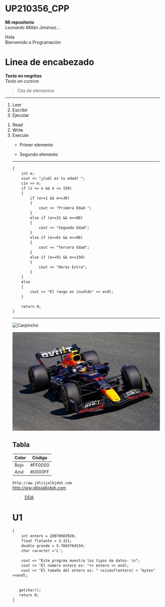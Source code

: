 # UP210356_CPP

**Mi repositorio**  
*Leonardo Millán Jiménez...*

Hola  
Bienvenido a Programación

# Linea de encabezado   
**Texto en negritas**   
*Texto en cursiva*   
> Cita de elementos   
---   
1. Leer
2. Escribir
3. Ejecutar

<ol>
<li>Read</li>
<li>Write</li>
<li>Execute</li>
</lo>  

* Primer elemento   
- Segundo elemento   

---
```
{
    int e;
    cout << "¿Cuál es tu edad? ";
    cin >> e;
    if (1 <= e && e <= 150)
    {
        if (e>=1 && e<=30)
        {
            cout << "Primera Edad ";
        } 
        else if (e>=31 && e<=60)
        {
            cout << "Segunda Edad";
        } 
        else if (e>=61 && e<=90)
        {
            cout << "Tercera Edad";
        } 
        else if (e>=91 && e<=150)
        {
            cout << "Horas Extra";
        }
    }
    else
    {
        cout << "El rango es inváldo" << endl;
    }

    return 0;
}
```
---
![Carpincho](/U1/Imágenes/Carpincho.jpg)

<div align="center">
<img alt="rb" src='U1/Imágenes/rb.jpg'
width='600'/>
</div>

## Tabla
| Color | Código |   
|------ | ------ |
|Rojo   | #FF0000|
|Azul   | #0000FF|

`http://ww.jdlisjalkjdsh.com`   
http://ww.jdlisjalkjdsh.com
> [DDA](https://www.DDA.com.mx)

# U1

```
[
    int entero = 28970983928;
    float flotante = 3.321;
    double grande = 5.7665764534;
    char caracter ='L';

    cout << "Este progrma muestra los tipos de datos- \n";
    cout << "El número entero es: "<< entero << endl;
    cout << "El tamaño del entero es: " <sizeof(entero) < "bytes" <<endl;


   getchar();
   return 0;
]
```

